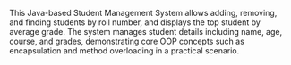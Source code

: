 This Java-based Student Management System allows adding, removing, and finding students by roll number, and displays the top student by average grade. The system manages student details including name, age, course, and grades, demonstrating core OOP concepts such as encapsulation and method overloading in a practical scenario.

